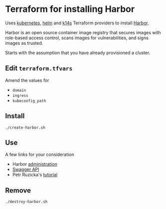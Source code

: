 # Terraform for installing Harbor

Uses [kubernetes](https://www.terraform.io/docs/providers/kubernetes/index.html), [helm](https://www.terraform.io/docs/providers/helm/index.html) and [k14s](https://github.com/k14s/terraform-provider-k14s) Terraform providers to install [Harbor](https://goharbor.io).

Harbor is an open source container image registry that secures images with role-based access control, scans images for vulnerabilities, and signs images as trusted.

Starts with the assumption that you have already provisioned a cluster.

## Edit `terraform.tfvars`

Amend the values for

* `domain`
* `ingress`
* `kubeconfig_path`

## Install

```
./create-harbor.sh
```

## Use

A few links for your consideration

* Harbor [administration](https://goharbor.io/docs/2.0.0/administration/)
* [Swagger API](https://editor.swagger.io/?url=https://raw.githubusercontent.com/goharbor/harbor/master/api/v2.0/swagger.yaml)
* Petr Ruzicka's [tutorial](https://ruzickap.github.io/k8s-harbor)

## Remove

```
./destroy-harbor.sh
```
